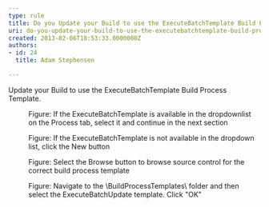 ```yaml
---
type: rule
title: Do you Update your Build to use the ExecuteBatchTemplate Build Process Template?
uri: do-you-update-your-build-to-use-the-executebatchtemplate-build-process-template
created: 2013-02-06T18:53:33.0000000Z
authors:
- id: 24
  title: Adam Stephensen

---
```




<span class='intro'> <p>Update your Build to use the ExecuteBatchTemplate Build Process Template.</p> </span>

<dl class="image"><dt><img src="/TFS/Rules-to-Better-Continuous-Deployment/PublishingImages/execute-batch-1.jpg" alt="" /></dt><dd>Figure&#58; If the ExecuteBatchTemplate is available in the dropdownlist on the Process tab, select it and continue in the next section</dd></dl><dl class="image"><dt><img src="/TFS/Rules-to-Better-Continuous-Deployment/PublishingImages/execute-batch-2.jpg" alt="" /></dt><dd>Figure&#58; If the ExecuteBatchTemplate is not available in the dropdown list, click the New button</dd></dl><dl class="image"><dt><img src="/TFS/Rules-to-Better-Continuous-Deployment/PublishingImages/execute-batch-3.jpg" alt="" /></dt><dd>Figure&#58; Select the Browse button to browse source control for the correct build process template</dd></dl><dl class="image"><dt><img src="/TFS/Rules-to-Better-Continuous-Deployment/PublishingImages/execute-batch-4.jpg" alt="" /></dt><dd>Figure&#58; Navigate to the \BuildProcessTemplates\ folder and then select the ExecuteBatchUpdate template. Click &quot;OK&quot;</dd></dl>


